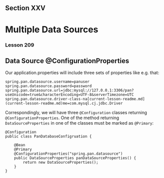 ## Section XXV
# Multiple Data Sources
### Lesson 209
## Data Source @ConfigurationProperties

Our application.properties will include three sets of properties like e.g. that:

    spring.pan.datasource.username=panuser
    spring.pan.datasource.password=password
    spring.pan.datasource.url=jdbc:mysql://127.0.0.1:3306/pan?useUnicode=true&characterEncoding=UTF-8&serverTimezone=UTC
    spring.pan.datasource.driver-class-na[current-lesson-readme.md](current-lesson-readme.md)me=com.mysql.cj.jdbc.Driver


Correspondingly, we will have three <code>@Configuration</code> classes
returning <code>@ConfigurationProperties</code>. One of the method returning
<code>DataSourceProperties</code> in one of the classes must be marked
as <code>@Primary</code>:

    @Configuration
    public class PanDatabaseConfigruation {
    
        @Bean
        @Primary
        @ConfigurationProperties("spring.pan.datasource")
        public DataSourceProperties panDataSourceProperties() {
            return new DataSourceProperties();
        }
    }